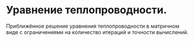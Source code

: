 # Уравнение теплопроводности.
Приближённое решение уравнения теплопроводности в матричном виде с ограничениями на количество итераций и точности вычислений.
